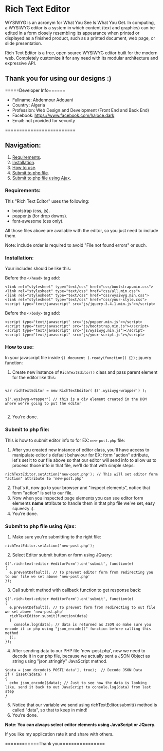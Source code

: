 # Rich Text Editor
WYSIWYG is an acronym for What You See Is What You Get. In computing, a WYSIWYG editor is a system in which content (text and graphics) can be edited in a form closely resembling its appearance when printed or displayed as a finished product, such as a printed document, web page, or slide presentation.

Rich Text Editor is a free, open source WYSIWYG editor built for the modern web. Completely customize it for any need with its modular architecture and expressive API.

## Thank you for using our designs :)

=====Developer Info======

* Fullname: Abdennour Adouani
* Country: Algeria
* Profession: Web Design and Development (Front End and Back End)
* Facebook: https://www.facebook.com/haloce.dark
* Email: not provided for security

=========================

## Navigation:
1. [Requirements](#Requirements).
2. [Installation](#Installation).
3. [How to use](#How-to-use).
4. [Submit to php file](#Submit-to-php-file).
5. [Submit to php file using Ajax](#Submit-to-php-file-using-Ajax).

### Requirements:
This "Rich Text Editor" uses the following:

- bootstrap (css, js).
- popper.js (for drop downs).
- font-awesome (css only).

All those files above are available with the editor, so you just need to include them.

Note: include order is required to avoid "File not found errors" or such.
### Installation:
Your includes should be like this:

Before the ```</head>``` tag add:
  ```
  <link rel="stylesheet" type="text/css" href="css/bootstrap.min.css">
  <link rel="stylesheet" type="text/css" href="css/all.min.css">
  <link rel="stylesheet" type="text/css" href="css/wysiwyg.min.css">
  <link rel="stylesheet" type="text/css" href="css/your-style.css">
  <script type="text/javascript" src="js/jquery-3.4.1.min.js"></script>
  ```
Before the ```</body>``` tag add:
  ```
  <script type="text/javascript" src="js/popper.min.js"></script>
  <script type="text/javascript" src="js/bootstrap.min.js"></script>
  <script type="text/javascript" src="js/wysiwyg.min.js"></script>
  <script type="text/javascript" src="js/your-script.js"></script>
  ```
### How to use:

In your javascript file inside ```$( document ).ready(function() {});``` jquery function:
1. Create new instance of ```RichTextEditor()``` class and pass parent element for the editor like this:
```
   
var richTextEditor = new RichTextEditor( $('.wysiwyg-wrapper') );
   
$('.wysiwyg-wrapper') // this is a div element created in the DOM where we're going to put the editor
  
```
2. You're done.

### Submit to php file:

This is how to submit editor info to for EX: ```new-post.php``` file:
1. After you created new instance of editor class, you'll have access to manipulate editor's default behaviour for EX: form "action" attribute, let's set it to our file above so that our editor will send info to allow us to process those info in that file, we'll do that with simple steps:
```
richTextEditor.setAction('new-post.php'); // This will set editor form "action" attribute to 'new-post.php'
```
2. That's it, now go to your browser and "inspect elements", notice that form "action" is set to our file.
3. Now when you inspected page elements you can see editor form elements **name** attribute to handle them in that php file we've set, easy squeezy :).
4. You're done.

### Submit to php file using Ajax:

1. Make sure you're submitting to the right file: 
```
richTextEditor.setAction('new-post.php');
```
2. Select Editor submit button or form using JQuery:
```
$('.rich-text-editor #editorForm').on('submit', function(e)
{
  e.preventDefault(); // To prevent editor form from redirecting you to our file we set above 'new-post.php'
});
```
3. Call submit method with callback function to get response back:
	
```
$('.rich-text-editor #editorForm').on('submit', function(e)
{
  e.preventDefault(); // To prevent form from redirecting to out file we set above 'new-post.php'
  richTextEditor.submit(function(data)
  {
    console.log(data); // data is returned as JSON so make sure you encode it in php using "json_encode()" function before calling this     method
  });
});
```
4. After sending data to our PHP file 'new-post.php', now we need to decode it in our php file, because we actually sent a JSON Object as string using "json.stringify" JavaScript method.
    
```
$data = json_decode($_POST['data'], true);  // Decode JSON Data
if ( isset($data) ) 
{
  echo json_encode($data); // Just to see how the data is looking like, send it back to out JavaScript to console.log(data) from last step
}
```
    
5. Notice that our variable we send using richTextEditor.submit() method is called "data", so that to keep in mind!
6. You're done.

**Note: You can always select editor elements using JavaScript or JQuery.**

If you like my application rate it and share with others.

============Thank you================
